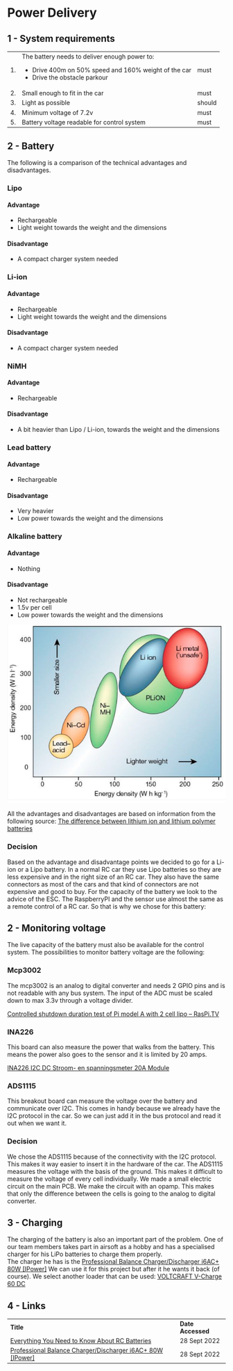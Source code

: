# Power Delivery

## 1 - System requirements

<table>
  <tr>
   <td>1.
   </td>
   <td>The battery needs to deliver enough power to:
<ul>

<li>Drive 400m on 50% speed and 160% weight of the car
</li>

<li>Drive the obstacle parkour
</li>
</ul>
   </td>
   <td>must
   </td>
  </tr>
  <tr>
   <td>2.
   </td>
   <td>Small enough to fit in the car
   </td>
   <td>must
   </td>
  </tr>
  <tr>
   <td>3.
   </td>
   <td>Light as possible
   </td>
   <td>should
   </td>
  </tr>
  <tr>
   <td>4.
   </td>
   <td>Minimum voltage of 7.2v
   </td>
   <td>must
   </td>
  </tr>
  <tr>
   <td>5.
   </td>
   <td>Battery voltage readable for control system
   </td>
   <td>must
   </td>
  </tr>
</table>

## 2 - Battery

The following is a comparison of the technical advantages and disadvantages.

### Lipo

#### Advantage

- Rechargeable
- Light weight towards the weight and the dimensions

#### Disadvantage

- A compact charger system needed

### Li-ion

#### Advantage

- Rechargeable
- Light weight towards the weight and the dimensions

#### Disadvantage

- A compact charger system needed

### NiMH

#### Advantage

- Rechargeable

#### Disadvantage

- A bit heavier than Lipo / Li-ion, towards the weight and the dimensions

### Lead battery

#### Advantage

- Rechargeable

#### Disadvantage

- Very heavier
- Low power towards the weight and the dimensions

### Alkaline battery

#### Advantage

- Nothing

#### Disadvantage

- Not rechargeable
- 1.5v per cell
- Low power towards the weight and the dimensions

![alt_text](images/battery-diagram.png "image_tooltip")

All the advantages and disadvantages are based on information from the following source: [The difference between lithium ion and lithium polymer batteries](<https://www.batterypowertips.com/difference-between-lithium-ion-lithium-polymer-batteries-faq/#:~:text=LiPos%20offers%20several%20performance%20enhancements,solid%20polymer%20electrolytes%20(SPEs)>)

### Decision

Based on the advantage and disadvantage points we decided to go for a Li-ion or a Lipo battery. In a normal RC car they use Lipo batteries so they are less expensive and in the right size of an RC car. They also have the same connectors as most of the cars and that kind of connectors are not expensive and good to buy. For the capacity of the battery we look to the advice of the ESC. The RaspberryPI and the sensor use almost the same as a remote control of a RC car. So that is why we chose for this battery:

## 2 - Monitoring voltage

The live capacity of the battery must also be available for the control system. The possibilities to monitor battery voltage are the following:

### Mcp3002

The mcp3002 is an analog to digital converter and needs 2 GPIO pins and is not readable with any bus system. The input of the ADC must be scaled down to max 3.3v through a voltage divider.

[Controlled shutdown duration test of Pi model A with 2 cell lipo – RasPi.TV](https://raspi.tv/2013/controlled-shutdown-duration-test-of-pi-model-a-with-2-cell-lipo)

### INA226

This board can also measure the power that walks from the battery. This means the power also goes to the sensor and it is limited by 20 amps.

[INA226 I2C DC Stroom- en spanningsmeter 20A Module](https://www.tinytronics.nl/shop/nl/sensoren/stroom-spanning/ina226-i2c-dc-stroom-en-spanningsmeter-20a-module)

### ADS1115

This breakout board can measure the voltage over the battery and communicate over I2C. This comes in handy because we already have the I2C protocol in the car. So we can just add it in the bus protocol and read it out when we want it.

### Decision

We chose the ADS1115 because of the connectivity with the I2C protocol. This makes it way easier to insert it in the hardware of the car. The ADS1115 measures the voltage with the basis of the ground. This makes it difficult to measure the voltage of every cell individually. We made a small electric circuit on the main PCB. We make the circuit with an opamp. This makes that only the difference between the cells is going to the analog to digital converter.

## 3 - Charging

The charging of the battery is also an important part of the problem. One of our team members takes part in airsoft as a hobby and has a specialised charger for his LiPo batteries to charge them properly. \
The charger he has is the [Professional Balance Charger/Discharger i6AC+ 80W [IPower]](https://www.taiwangun.com/battery-chargers/professional-balance-charger-discharger-i6ac-80w-ipower) We can use it for this project but after it he wants it back (of course). We select another loader that can be used: [VOLTCRAFT V-Charge 60 DC](https://www.conrad.nl/nl/p/voltcraft-v-charge-60-dc-multifunctionele-modelbouwlader-12-v-6-a-li-poly-li-ion-lifepo-lihv-nicd-nimh-lood-1597950.html?utm_source=google&utm_medium=surfaces&utm_campaign=shopping-feed&utm_content=free-google-shopping-clicks&utm_term=1597950&adcampaign=google&tid=17213980048_pla-1597950&gclid=CjwKCAjwyaWZBhBGEiwACslQo0jiEy0GHrJRFHoUZsDhnM8Sb8Jdt5i7AE91BDZiS0Z0ZmAFsjEzsRoCufYQAvD_BwE)

## 4 - Links

<table>
  <tr>
   <td><strong>Title</strong>
   </td>
   <td><strong>Date Accessed</strong>
   </td>
  </tr>
  <tr>
   <td><a href="https://www.rccaraction.com/everything-need-know-rc-batteries/">Everything You Need to Know About RC Batteries</a>
   </td>
   <td>
   28 Sept 2022
   </td>
  </tr>
  <tr>
   <td><a href="https://www.taiwangun.com/battery-chargers/professional-balance-charger-discharger-i6ac-80w-ipower">Professional Balance Charger/Discharger i6AC+ 80W [IPower]</a> 
   </td>
   <td>
   28 Sept 2022
   </td>
  </tr>
</table>
